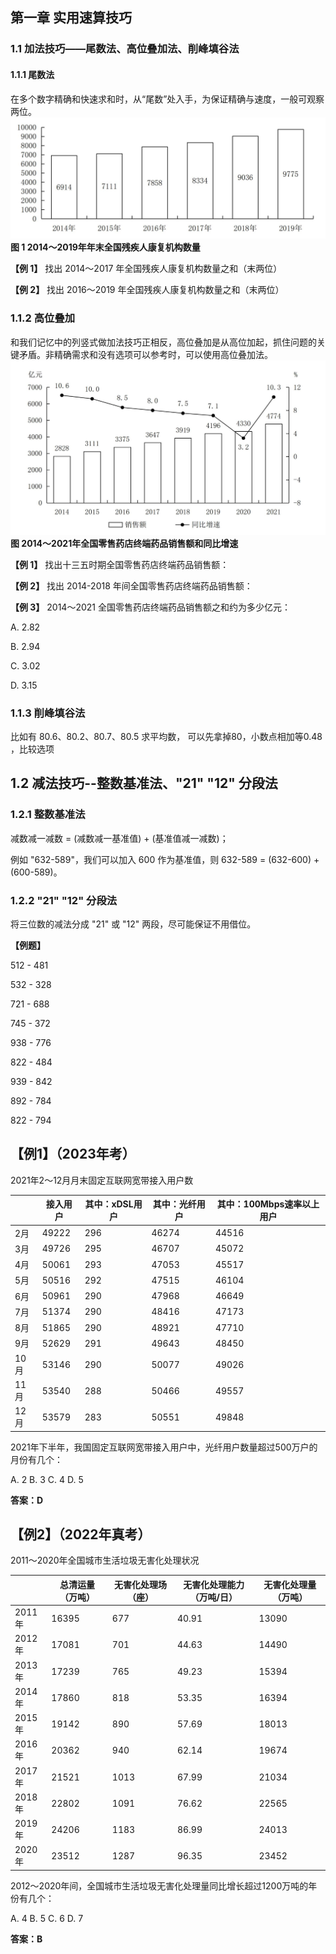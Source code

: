 ## 第一章 实用速算技巧

### 1.1 加法技巧——尾数法、高位叠加法、削峰填谷法

#### 1.1.1 尾数法

在多个数字精确和快速求和时，从“尾数”处入手，为保证精确与速度，一般可观察两位。
![alt text](assets/image.png)
**图 1 2014～2019年年末全国残疾人康复机构数量**

**【例 1】** 找出 2014～2017 年全国残疾人康复机构数量之和（末两位）

**【例 2】** 找出 2016～2019 年全国残疾人康复机构数量之和（末两位）

### 1.1.2 高位叠加

和我们记忆中的列竖式做加法技巧正相反，高位叠加是从高位加起，抓住问题的关键矛盾。非精确需求和没有选项可以参考时，可以使用高位叠加法。
![alt text](assets/image-1.png)
**图 2014～2021年全国零售药店终端药品销售额和同比增速**

**【例 1】** 找出十三五时期全国零售药店终端药品销售额：

**【例 2】** 找出 2014-2018 年间全国零售药店终端药品销售额：

**【例 3】** 2014～2021 全国零售药店终端药品销售额之和约为多少亿元：

A. 2.82

B. 2.94

C. 3.02

D. 3.15

### 1.1.3 削峰填谷法

比如有 80.6、80.2、80.7、80.5 求平均数， 可以先拿掉80，小数点相加等0.48 ，比较选项

## 1.2  减法技巧--整数基准法、"21" "12" 分段法

### 1.2.1 整数基准法

减数减一减数 = (减数减一基准值) + (基准值减一减数)；

例如 "632-589"，我们可以加入 600 作为基准值，则 632-589 = (632-600) + (600-589)。

### 1.2.2 "21" "12" 分段法

将三位数的减法分成 "21" 或 "12" 两段，尽可能保证不用借位。

**【例题】**

512 - 481

532 - 328

721 - 688

745 - 372

938 - 776

822 - 484

939 - 842

892 - 784

822 - 794

## 【例1】（2023年考）

2021年2～12月月末固定互联网宽带接入用户数

|  |  接入用户 | 其中：xDSL用户 | 其中：光纤用户 | 其中：100Mbps速率以上用户 |
|---|---|---|---|---|
| 2月 | 49222 | 296 | 46274 | 44516 |
| 3月 | 49726 | 295 | 46707 | 45072 |
| 4月 | 50061 | 293 | 47053 | 45517 |
| 5月 | 50516 | 292 | 47515 | 46104 |
| 6月 | 50961 | 290 | 47968 | 46649 |
| 7月 | 51374 | 290 | 48416 | 47173 |
| 8月 | 51865 | 290 | 48921 | 47710 |
| 9月 | 52629 | 291 | 49643 | 48450 |
| 10月 | 53146 | 290 | 50077 | 49026 |
| 11月 | 53540 | 288 | 50466 | 49557 |
| 12月 | 53579 | 283 | 50551 | 49848 |

2021年下半年，我国固定互联网宽带接入用户中，光纤用户数量超过500万户的月份有几个：

A. 2
B. 3
C. 4
D. 5

**答案：D**

## 【例2】（2022年真考）

2011～2020年全国城市生活垃圾无害化处理状况

|  | 总清运量（万吨） | 无害化处理场（座） | 无害化处理能力（万吨/日） | 无害化处理量（万吨） |
|---|---|---|---|---|
| 2011年 | 16395 | 677 | 40.91 | 13090 |
| 2012年 | 17081 | 701 | 44.63 | 14490 |
| 2013年 | 17239 | 765 | 49.23 | 15394 |
| 2014年 | 17860 | 818 | 53.35 | 16394 |
| 2015年 | 19142 | 890 | 57.69 | 18013 |
| 2016年 | 20362 | 940 | 62.14 | 19674 |
| 2017年 | 21521 | 1013 | 67.99 | 21034 |
| 2018年 | 22802 | 1091 | 76.62 | 22565 |
| 2019年 | 24206 | 1183 | 86.99 | 24013 |
| 2020年 | 23512 | 1287 | 96.35 | 23452 |

2012～2020年间，全国城市生活垃圾无害化处理量同比增长超过1200万吨的年份有几个：

A. 4
B. 5
C. 6
D. 7

**答案：B**
